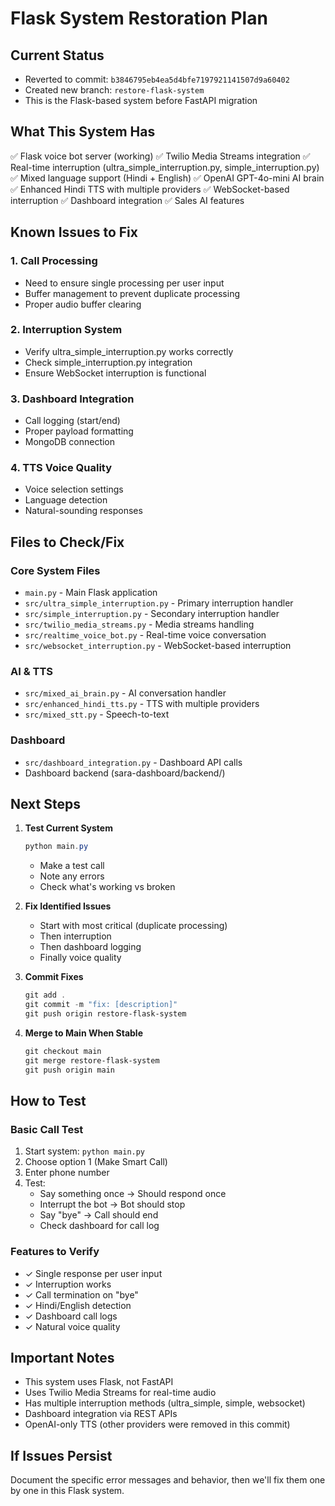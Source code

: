 # Flask System Restoration Plan

## Current Status
- Reverted to commit: `b3846795eb4ea5d4bfe7197921141507d9a60402`
- Created new branch: `restore-flask-system`
- This is the Flask-based system before FastAPI migration

## What This System Has
✅ Flask voice bot server (working)
✅ Twilio Media Streams integration
✅ Real-time interruption (ultra_simple_interruption.py, simple_interruption.py)
✅ Mixed language support (Hindi + English)
✅ OpenAI GPT-4o-mini AI brain
✅ Enhanced Hindi TTS with multiple providers
✅ WebSocket-based interruption
✅ Dashboard integration
✅ Sales AI features

## Known Issues to Fix

### 1. Call Processing
- Need to ensure single processing per user input
- Buffer management to prevent duplicate processing
- Proper audio buffer clearing

### 2. Interruption System
- Verify ultra_simple_interruption.py works correctly
- Check simple_interruption.py integration
- Ensure WebSocket interruption is functional

### 3. Dashboard Integration
- Call logging (start/end)
- Proper payload formatting
- MongoDB connection

### 4. TTS Voice Quality
- Voice selection settings
- Language detection
- Natural-sounding responses

## Files to Check/Fix

### Core System Files
- `main.py` - Main Flask application
- `src/ultra_simple_interruption.py` - Primary interruption handler
- `src/simple_interruption.py` - Secondary interruption handler
- `src/twilio_media_streams.py` - Media streams handling
- `src/realtime_voice_bot.py` - Real-time voice conversation
- `src/websocket_interruption.py` - WebSocket-based interruption

### AI & TTS
- `src/mixed_ai_brain.py` - AI conversation handler
- `src/enhanced_hindi_tts.py` - TTS with multiple providers
- `src/mixed_stt.py` - Speech-to-text

### Dashboard
- `src/dashboard_integration.py` - Dashboard API calls
- Dashboard backend (sara-dashboard/backend/)

## Next Steps

1. **Test Current System**
   ```powershell
   python main.py
   ```
   - Make a test call
   - Note any errors
   - Check what's working vs broken

2. **Fix Identified Issues**
   - Start with most critical (duplicate processing)
   - Then interruption
   - Then dashboard logging
   - Finally voice quality

3. **Commit Fixes**
   ```powershell
   git add .
   git commit -m "fix: [description]"
   git push origin restore-flask-system
   ```

4. **Merge to Main When Stable**
   ```powershell
   git checkout main
   git merge restore-flask-system
   git push origin main
   ```

## How to Test

### Basic Call Test
1. Start system: `python main.py`
2. Choose option 1 (Make Smart Call)
3. Enter phone number
4. Test:
   - Say something once → Should respond once
   - Interrupt the bot → Bot should stop
   - Say "bye" → Call should end
   - Check dashboard for call log

### Features to Verify
- ✓ Single response per user input
- ✓ Interruption works
- ✓ Call termination on "bye"
- ✓ Hindi/English detection
- ✓ Dashboard call logs
- ✓ Natural voice quality

## Important Notes
- This system uses Flask, not FastAPI
- Uses Twilio Media Streams for real-time audio
- Has multiple interruption methods (ultra_simple, simple, websocket)
- Dashboard integration via REST APIs
- OpenAI-only TTS (other providers were removed in this commit)

## If Issues Persist
Document the specific error messages and behavior, then we'll fix them one by one in this Flask system.

